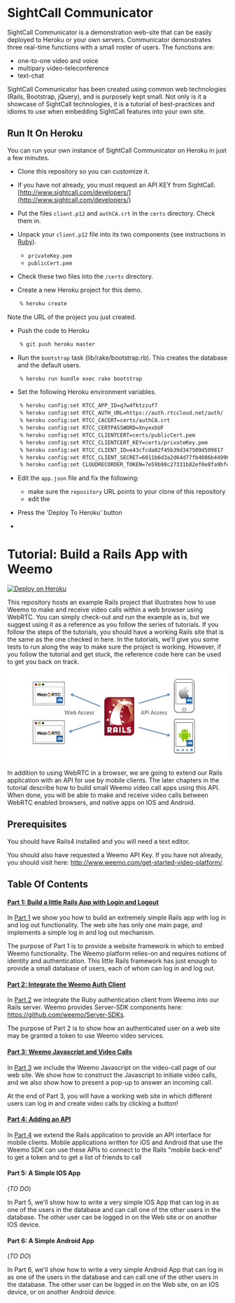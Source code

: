 SightCall Communicator
======================

SightCall Communicator is a demonstration web-site that can be easily deployed to Heroku or your own servers.  Communicator demonstrates three real-time functions with a small roster of users.  The functions are:

- one-to-one video and voice
- multipary video-teleconference
- text-chat

SightCall Communicator has been created using common web technologies
(Rails, Bootstrap, jQuery), and is purposely kept small.  Not only is
it a showcase of SightCall technologies, it is a tutorial of
best-practices and idioms to use when embedding SightCall features
into your own site.

## Run It On Heroku

You can run your own instance of SightCall Communicator on Heroku in
just a few minutes.

- Clone this repository so you can customize it.
- If you have not already, you must request an API KEY from SightCall.  [http://www.sightcall.com/developers/](http://www.sightcall.com/developers/)
- Put the files `client.p12` and `authCA.crt` in the `certs` directory.  Check them in.

- Unpack your `client.p12` file into its two components  (see instructions in [Ruby](https://github.com/weemo/Server-SDKs/tree/master/Ruby)).

    - `privateKey.pem`
    - `publicCert.pem`

- Check these two files into the `/certs` directory.

- Create a new Heroku project for this demo.

```sh
    % heroku create
```

Note the URL of the project you just created.

- Push the code to Heroku

```sh
    % git push heroku master
```

- Run the `bootstrap` task (lib/rake/bootstrap.rb).  This creates the database and the default users.

```sh
    % heroku run bundle exec rake bootstrap
```

- Set the following Heroku environment variables.

```sh
    % heroku config:set RTCC_APP_ID=q7w4fktzzuf7
    % heroku config:set RTCC_AUTH_URL=https://auth.rtccloud.net/auth/
    % heroku config:set RTCC_CACERT=certs/authCA.crt
    % heroku config:set RTCC_CERTPASSWORD=XnyexbUF
    % heroku config:set RTCC_CLIENTCERT=certs/publicCert.pem
    % heroku config:set RTCC_CLIENTCERT_KEY=certs/privateKey.pem
    % heroku config:set RTCC_CLIENT_ID=e43cfcda02f45b39d347509d509817
    % heroku config:set RTCC_CLIENT_SECRET=6011b6d3a2d64d77fb4086b44996bf
    % heroku config:set CLOUDRECORDER_TOKEN=7e59b98c27331b82ef0e8fa9bfe37fcb
```

- Edit the `app.json` file and fix the following:
    - make sure the `repository` URL points to your clone of this repository
    - edit the
    
- Press the 'Deploy To Heroku' button
- 





Tutorial: Build a Rails App with Weemo
================================================================

<p><a href="https://heroku.com/deploy?template=https://github.com/sightcall/communicator_test"><img src="https://www.herokucdn.com/deploy/button.png" alt="Deploy on Heroku"></a></p>


This repository hosts an example Rails project that illustrates how to
use Weemo to make and receive video calls within a web browser using
WebRTC.  You can simply check-out and run the example as is, but we
suggest using it as a reference as you follow the series of tutorials.
If you follow the steps of the tutorials, you should have a working
Rails site that is the same as the one checked in here.  In the
tutorials, we'll give you some tests to run along the way to make sure
the project is working.  However, if you follow the tutorial and get
stuck, the reference code here can be used to get you back on track.
![Architecture](images/RailsTutorial01-Slide02.png "Rails App Using Weemo")

In addition to using WebRTC in a browser, we are going to extend our
Rails application with an API for use by mobile clients.  The later
chapters in the tutorial describe how to build small Weemo video call
apps using this API.  When done, you will be able to make and receive
video calls between WebRTC enabled browsers, and native apps on IOS
and Android.
    
## Prerequisites

You should have Rails4 installed and you will need a text editor.

You should also have requested a Weemo API Key.  If you have not
already, you should visit here:
http://www.weemo.com/get-started-video-platform/.

## Table Of Contents

#### [Part 1: Build a little Rails App with Login and Logout](doc/HOWTO-part1.md)

In [Part 1](doc/HOWTO-part1.md) we show you how to build an extremely
simple Rails app with log in and log out functionality.  The web site
has only one main page, and implements a simple log in and log out
mechanism.

The purpose of Part 1 is to provide a website framework in which to
embed Weemo functionality.  The Weemo platform relies-on and requires
notions of identity and authentication.  This little Rails framework
has just enough to provide a small database of users, each of whom can
log in and log out.


#### [Part 2: Integrate the Weemo Auth Client](doc/HOWTO-part2.md)

In [Part 2](doc/HOWTO-part2.md) we integrate the Ruby authentication
client from Weemo into our Rails server.  Weemo provides Server-SDK
components here: https://github.com/weemo/Server-SDKs.

The purpose of Part 2 is to show how an authenticated user on a web
site may be granted a token to use Weemo video services.


#### [Part 3: Weemo Javascript and Video Calls](doc/HOWTO-part3.md)

In [Part 3](doc/HOWTO-part3.md) we include the Weemo Javascript on the
video-call page of our web site.  We show how to construct the
Javascript to initiate video calls, and we also show how to present a
pop-up to answer an incoming call.

At the end of Part 3, you will have a working web site in which
different users can log in and create video calls by clicking a button!

#### [Part 4: Adding an API](doc/HOWTO-part4.md)

In [Part 4](doc/HOWTO-part4.md) we extend the Rails application to
provide an API interface for mobile clients.  Mobile applications
written for iOS and Android that use the Weemo SDK can use these APIs
to connect to the Rails "mobile back-end" to get a token and to get
a list of friends to call


#### Part 5: A Simple IOS App

(*TO DO*)

In Part 5, we'll show how to write a very simple IOS App that can log
in as one of the users in the database and can call one of the other
users in the database.  The other user can be logged in on the Web
site or on another IOS device.


#### Part 6: A Simple Android App

(*TO DO*)

In Part 6, we'll show how to write a very simple Android App that can
log in as one of the users in the database and can call one of the
other users in the database.  The other user can be logged in on the
Web site, on an IOS device, or on another Android device.



